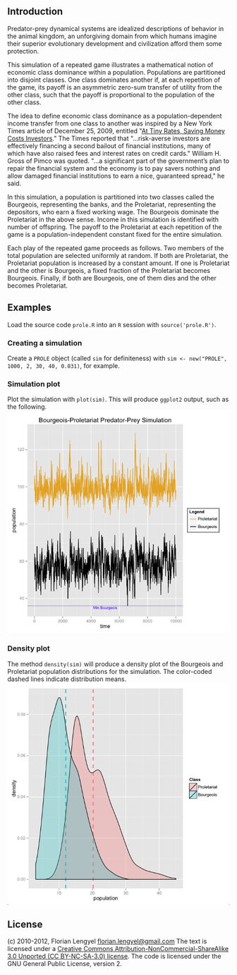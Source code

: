 ## Introduction ##
Predator-prey dynamical systems are idealized descriptions of 
behavior in the animal kingdom, an unforgiving domain from 
which humans imagine their superior evolutionary development 
and civilization afford them some protection.

This simulation of a repeated game illustrates a mathematical notion 
of economic class dominance within a population.  Populations are 
partitioned into disjoint classes. One class dominates another if, 
at each repetition of the game, its payoff is an asymmetric zero-sum 
transfer of utility from the other class, such that the payoff is 
proportional to the population of the other class.  

The idea to define economic class dominance as a population-dependent 
income transfer  from one class to another was inspired by a New York Times 
article of December 25, 2009, entitled "[At Tiny Rates, 
Saving Money Costs Investors](http://www.nytimes.com/2009/12/26/your-money/26rates.html)." 
The Times reported that "...risk-averse investors are 
effectively financing a second bailout of financial institutions, 
many of which have also raised fees and interest rates on credit cards."
William H. Gross of Pimco was quoted. "...a significant part 
of the government’s plan to repair the financial system and 
the economy is to pay savers nothing and allow damaged financial 
institutions to earn a nice, guaranteed spread," he said. 


In this simulation, a population is partitioned into two classes
called the Bourgeois, representing the banks, and the Proletariat, 
representing the depositors, who earn a fixed working wage.  The 
Bourgeois dominate the Proletariat in the above sense. 
Income in this simulation is identified with number of offspring.
The payoff to the Proletariat  at each repetition of the game is a population-independent
constant fixed for the entire simulation.

Each play of the repeated game proceeds as follows.  Two members
of the total population are selected uniformly at random. If
both are Proletariat, the Proletariat population is increased
by a constant amount. If one is Proletariat and the other
is Bourgeois, a fixed fraction of the Proletariat becomes Bourgeois.
Finally, if both are Bourgeois, one of them dies and the other
becomes Proletariat.

## Examples ##
Load the source code `prole.R` into an `R` session with `source('prole.R')`.

### Creating a simulation ###
Create a `PROLE` object (called `sim` for definiteness) with `sim <- new("PROLE", 1000, 2, 30, 40, 0.031)`, for example.

### Simulation plot ###
Plot the simulation with `plot(sim)`. This will produce `ggplot2` output, such as the following.
[<img src="https://github.com/flengyel/urn/raw/master/sampleplot.png">](https://github.com/flengyel/urn/raw/master/sampleplot.png)

### Density plot ###
The method `density(sim)` will produce a density plot of the Bourgeois and Proletariat population distributions for the simulation. The color-coded dashed lines indicate distribution
means. [<img src="https://github.com/flengyel/urn/raw/master/densityplot.png">](https://github.com/flengyel/urn/raw/master/densityplot.png)

## License ##

(c) 2010-2012, Florian Lengyel florian.lengyel@gmail.com
The text is licensed under a [Creative Commons Attribution-NonCommercial-ShareAlike 3.0 Unported (CC BY-NC-SA-3.0)  license](http://creativecommons.org/licenses/by-nc-sa/3.0/).
The code is licensed under the GNU General Public License, version 2.
